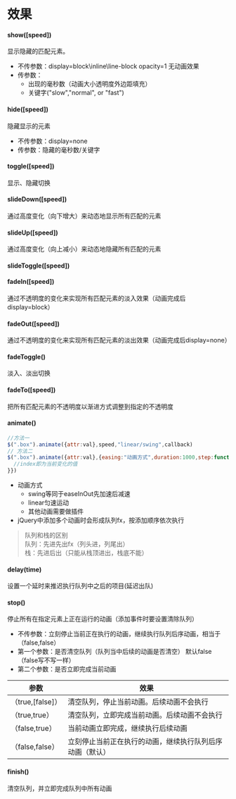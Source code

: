 # 效果
#### show([speed])
  显示隐藏的匹配元素。
- 不传参数：display=block\inline\line-block opacity=1 无动画效果
- 传参数：
  - 出现的毫秒数（动画大小透明度外边距填充）
  - 关键字("slow","normal", or "fast")

#### hide([speed])
隐藏显示的元素
- 不传参数：display=none
- 传参数：隐藏的毫秒数/关键字

#### toggle([speed])
显示、隐藏切换

#### slideDown([speed])
通过高度变化（向下增大）来动态地显示所有匹配的元素

#### slideUp([speed])
通过高度变化（向上减小）来动态地隐藏所有匹配的元素

#### slideToggle([speed])

#### fadeIn([speed])
通过不透明度的变化来实现所有匹配元素的淡入效果（动画完成后display=block）

#### fadeOut([speed])
通过不透明度的变化来实现所有匹配元素的淡出效果（动画完成后display=none）

#### fadeToggle()
淡入、淡出切换

#### fadeTo([speed])
把所有匹配元素的不透明度以渐进方式调整到指定的不透明度

#### animate()
```javascript
//方法一
$(".box").animate({attr:val},speed,"linear/swing",callback)
// 方法二
$(".box").animate({attr:val},{easing:"动画方式",duration:1000,step:function(index){
  //index即为当前变化的值
}})
```
- 动画方式
  - swing等同于easeInOut先加速后减速
  - linear匀速运动
  - 其他动画需要做插件
- jQuery中添加多个动画时会形成队列fx，按添加顺序依次执行



>队列和栈的区别<br>
队列：先进先出fx（列头进，列尾出）<br>
栈：先进后出（只能从栈顶进出，栈底不能）

#### delay(time)
设置一个延时来推迟执行队列中之后的项目(延迟出队)

#### stop()
停止所有在指定元素上正在运行的动画（添加事件时要设置清除队列）
- 不传参数：立刻停止当前正在执行的动画，继续执行队列后序动画，相当于（false,false）
- 第一个参数：是否清空队列（队列当中后续的动画是否清空） 		默认false （false写不写一样）
- 第二个参数：是否立即完成当前动画

参数|效果
---|---
（true,[false]）| 清空队列，停止当前动画。后续动画不会执行
（true,true）| 清空队列，立即完成当前动画。后续动画不会执行
（false,true）    | 当前动画立即完成，继续执行后续动画
（false,false）   | 立刻停止当前正在执行的动画，继续执行队列后序动画（默认）

#### finish()
清空队列，并立即完成队列中所有动画
